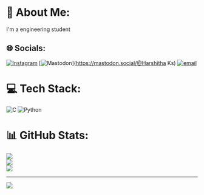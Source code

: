 # 💫 About Me:
I'm a engineering student


## 🌐 Socials:
[![Instagram](https://img.shields.io/badge/Instagram-%23E4405F.svg?logo=Instagram&logoColor=white)](https://instagram.com/harshithaksnh) [![Mastodon](https://img.shields.io/badge/-MASTODON-%232B90D9?logo=mastodon&logoColor=white)](https://mastodon.social/@Harshitha Ks) [![email](https://img.shields.io/badge/Email-D14836?logo=gmail&logoColor=white)](mailto:harshithaks1410@gmail.com) 

# 💻 Tech Stack:
![C](https://img.shields.io/badge/c-%2300599C.svg?style=plastic&logo=c&logoColor=white) ![Python](https://img.shields.io/badge/python-3670A0?style=plastic&logo=python&logoColor=ffdd54)
# 📊 GitHub Stats:
![](https://github-readme-stats.vercel.app/api?username=harshithaks1410&theme=dark&hide_border=false&include_all_commits=true&count_private=false)<br/>
![](https://nirzak-streak-stats.vercel.app/?user=harshithaks1410&theme=dark&hide_border=false)<br/>
![](https://github-readme-stats.vercel.app/api/top-langs/?username=harshithaks1410&theme=dark&hide_border=false&include_all_commits=true&count_private=false&layout=compact)

---
[![](https://visitcount.itsvg.in/api?id=harshithaks1410&icon=0&color=1)](https://visitcount.itsvg.in)

<!-- Proudly created with GPRM ( https://gprm.itsvg.in ) -->
